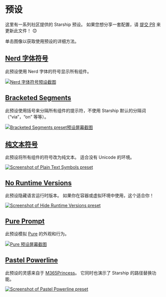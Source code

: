 # 预设

这里有一系列社区提供的 Starship 预设。 如果您想分享一套配置，请 [提交 PR](https://github.com/starship/starship/edit/master/docs/presets/README.md) 来更新此文件！ 😊

单击图像以获取使用预设的详细方法。

## [Nerd 字体符号](./nerd-font.md)

此预设使用 Nerd 字体的符号显示所有组件。

[![Nerd 字体符号预设截图](/presets/img/nerd-font-symbols.png "Click to view Nerd Font Symbols preset")](./nerd-font)

## [Bracketed Segments](./bracketed-segments.md)

此预设使用括号来分隔所有组件的提示符，不使用 Starship 默认的分隔词（“via”，“on” 等等）。

[![Bracketed Segments preset预设屏幕截图](/presets/img/bracketed-segments.png "Click to view Bracketed Segments preset")](./bracketed-segments)

## [纯文本符号](./plain-text.md)

此预设将所有组件的符号改为纯文本。 适合没有 Unicode 的环境。

[![Screenshot of Plain Text Symbols preset](/presets/img/plain-text-symbols.png "Click to view Plain Text Symbols preset")](./plain-text)

## [No Runtime Versions](./no-runtimes.md)

此预设隐藏语言运行时版本。 如果你在容器或虚拟环境中使用，这个适合你！

[![Screenshot of Hide Runtime Versions preset](/presets/img/no-runtime-versions.png "Click to view No Runtime Versions preset")](./no-runtimes)

## [Pure Prompt](./pure-preset.md)

此预设模拟 [Pure](https://github.com/sindresorhus/pure) 的外观和行为。

[![Pure 预设屏幕截图](/presets/img/pure-preset.png "Click to view Pure Prompt preset")](./pure-preset)

## [Pastel Powerline](./pastel-powerline.md)

此预设的灵感来自于 [M365Princess](https://github.com/JanDeDobbeleer/oh-my-posh/blob/main/themes/M365Princess.omp.json)。 它同时也演示了 Starship 的路径替换功能。

[![Screenshot of Pastel Powerline preset](/presets/img/pastel-powerline.png "Click to view Pure Prompt preset")](./pastel-powerline)
